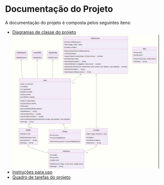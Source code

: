 # Documentação do Projeto

A documentação do projeto é composta pelos seguintes itens: 

 - [Diagramas de classe do projeto]()![alt text](image.png) 
 - [Instruções para uso](/docs/instrucoes.md)
 - [Quadro de tarefas do projeto](https://github.com/DisciplinasProgramacao/pm-projeto2024-1-modular_grupo_pampulha) 


